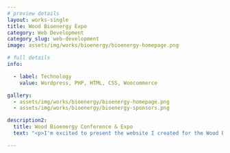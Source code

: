 ```yaml
---
# preview details
layout: works-single
title: Wood Bioenergy Expo
category: Web Development
category_slug: web-development
image: assets/img/works/bioenergy/bioenergy-homepage.png

# full details
info:

  - label: Technology
    value: Wordpress, PHP, HTML, CSS, Woocommerce

gallery:
  - assets/img/works/bioenergy/bioenergy-homepage.png
  - assets/img/works/bioenergy/bioenergy-sponsors.png 

description2:
  title: Wood Bioenergy Conference & Expo
  text: "<p>I'm excited to present the website I created for the Wood Bioenergy Conference & Expo, an event hosted by Hatton-Brown Publishers. This project epitomizes my commitment to innovative web design. I designed a custom WordPress theme from scratch, utilizing the power of PHP, HTML, CSS/SASS, and JavaScript to ensure a seamless and visually appealing digital presence. Notably, I implemented a custom post type for the sponsors page, granting visitors the convenience of alphabetically sorting through the diverse list of sponsors.</p>"

---
```

